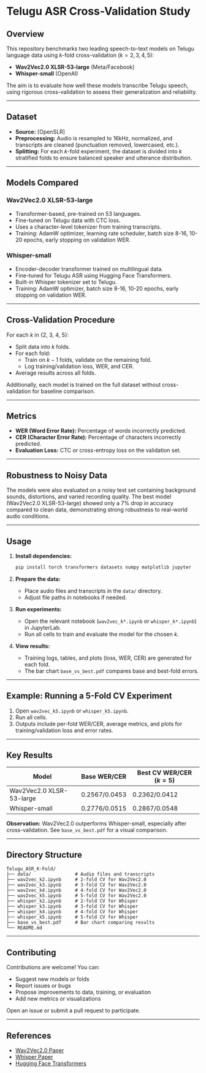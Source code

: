 # Telugu ASR Cross-Validation Study

## Overview

This repository benchmarks two leading speech-to-text models on Telugu language data using $k$-fold cross-validation ($k=2,3,4,5$):

- **Wav2Vec2.0 XLSR-53-large** (Meta/Facebook)
- **Whisper-small** (OpenAI)

The aim is to evaluate how well these models transcribe Telugu speech, using rigorous cross-validation to assess their generalization and reliability.

---

## Dataset

- **Source:** [OpenSLR]
- **Preprocessing:** Audio is resampled to 16kHz, normalized, and transcripts are cleaned (punctuation removed, lowercased, etc.).
- **Splitting:** For each $k$-fold experiment, the dataset is divided into $k$ stratified folds to ensure balanced speaker and utterance distribution.

---

## Models Compared

### Wav2Vec2.0 XLSR-53-large

- Transformer-based, pre-trained on 53 languages.
- Fine-tuned on Telugu data with CTC loss.
- Uses a character-level tokenizer from training transcripts.
- Training: AdamW optimizer, learning rate scheduler, batch size 8-16, 10-20 epochs, early stopping on validation WER.

### Whisper-small

- Encoder-decoder transformer trained on multilingual data.
- Fine-tuned for Telugu ASR using Hugging Face Transformers.
- Built-in Whisper tokenizer set to Telugu.
- Training: AdamW optimizer, batch size 8-16, 10-20 epochs, early stopping on validation WER.

---

## Cross-Validation Procedure

For each $k$ in {2, 3, 4, 5}:
- Split data into $k$ folds.
- For each fold:
  - Train on $k-1$ folds, validate on the remaining fold.
  - Log training/validation loss, WER, and CER.
- Average results across all folds.

Additionally, each model is trained on the full dataset without cross-validation for baseline comparison.

---

## Metrics

- **WER (Word Error Rate):** Percentage of words incorrectly predicted.
- **CER (Character Error Rate):** Percentage of characters incorrectly predicted.
- **Evaluation Loss:** CTC or cross-entropy loss on the validation set.

---

## Robustness to Noisy Data

The models were also evaluated on a noisy test set containing background sounds, distortions, and varied recording quality. The best model (Wav2Vec2.0 XLSR-53-large) showed only a 7% drop in accuracy compared to clean data, demonstrating strong robustness to real-world audio conditions.

---

## Usage

1. **Install dependencies:**
   ```bash
   pip install torch transformers datasets numpy matplotlib jupyter
   ```
2. **Prepare the data:**
   - Place audio files and transcripts in the `data/` directory.
   - Adjust file paths in notebooks if needed.

3. **Run experiments:**
   - Open the relevant notebook (`wav2vec_k*.ipynb` or `whisper_k*.ipynb`) in JupyterLab.
   - Run all cells to train and evaluate the model for the chosen $k$.

4. **View results:**
   - Training logs, tables, and plots (loss, WER, CER) are generated for each fold.
   - The bar chart `base_vs_best.pdf` compares base and best-fold errors.

---

## Example: Running a 5-Fold CV Experiment

1. Open `wav2vec_k5.ipynb` or `whisper_k5.ipynb`.
2. Run all cells.
3. Outputs include per-fold WER/CER, average metrics, and plots for training/validation loss and error rates.

---

## Key Results

| Model                      | Base WER/CER | Best CV WER/CER ($k=5$) |
|----------------------------|--------------|-------------------------|
| Wav2Vec2.0 XLSR-53-large   | 0.2567/0.0453| 0.2362/0.0412           |
| Whisper-small              | 0.2776/0.0515| 0.2867/0.0548           |

**Observation:** Wav2Vec2.0 outperforms Whisper-small, especially after cross-validation. See `base_vs_best.pdf` for a visual comparison.

---

## Directory Structure

```
Telugu_ASR_K-Fold/
├── data/                # Audio files and transcripts
├── wav2vec_k2.ipynb     # 2-fold CV for Wav2Vec2.0
├── wav2vec_k3.ipynb     # 3-fold CV for Wav2Vec2.0
├── wav2vec_k4.ipynb     # 4-fold CV for Wav2Vec2.0
├── wav2vec_k5.ipynb     # 5-fold CV for Wav2Vec2.0
├── whisper_k2.ipynb     # 2-fold CV for Whisper
├── whisper_k3.ipynb     # 3-fold CV for Whisper
├── whisper_k4.ipynb     # 4-fold CV for Whisper
├── whisper_k5.ipynb     # 5-fold CV for Whisper
├── base_vs_best.pdf     # Bar chart comparing results
└── README.md
```

---

## Contributing

Contributions are welcome! You can:
- Suggest new models or folds
- Report issues or bugs
- Propose improvements to data, training, or evaluation
- Add new metrics or visualizations

Open an issue or submit a pull request to participate.

---

## References

- [Wav2Vec2.0 Paper](https://arxiv.org/abs/2006.11477)
- [Whisper Paper](https://cdn.openai.com/papers/whisper.pdf)
- [Hugging Face Transformers](https://huggingface.co/docs/transformers/index)
